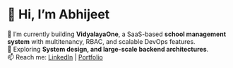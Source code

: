 # 👋 Hi, I’m Abhijeet

🔭 I’m currently building **VidyalayaOne**, a SaaS-based **school management system** with multitenancy, RBAC, and scalable DevOps features.  
🌱 Exploring **System design, and large-scale backend architectures**.  
📫 Reach me: [LinkedIn](https://www.linkedin.com/in/abhijeet-s-thakur) | [Portfolio](https://abhijeetst22-portfolio.netlify.app/)

